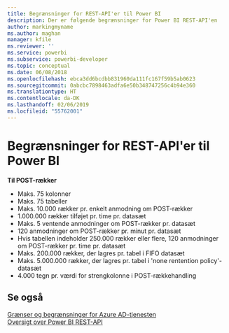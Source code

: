 ```yaml
---
title: Begrænsninger for REST-API'er til Power BI
description: Der er følgende begrænsninger for Power BI REST-API'en
author: markingmyname
ms.author: maghan
manager: kfile
ms.reviewer: ''
ms.service: powerbi
ms.subservice: powerbi-developer
ms.topic: conceptual
ms.date: 06/08/2018
ms.openlocfilehash: ebca3dd6bcdbb831960da111fc167f59b5ab0623
ms.sourcegitcommit: 0abcbc7898463adfa6e50b348747256c4b94e360
ms.translationtype: HT
ms.contentlocale: da-DK
ms.lasthandoff: 02/06/2019
ms.locfileid: "55762001"
---
```

# <a name="power-bi-rest-api-limitations"></a>Begrænsninger for REST-API'er til Power BI  
  
**Til POST-rækker**
  
* Maks. 75 kolonner
* Maks. 75 tabeller
* Maks. 10.000 rækker pr. enkelt anmodning om POST-rækker  
* 1.000.000 rækker tilføjet pr. time pr. datasæt  
* Maks. 5 ventende anmodninger om POST-rækker pr. datasæt  
* 120 anmodninger om POST-rækker pr. minut pr. datasæt
* Hvis tabellen indeholder 250.000 rækker eller flere, 120 anmodninger om POST-rækker pr. time pr. datasæt
* Maks. 200.000 rækker, der lagres pr. tabel i FIFO datasæt
* Maks. 5.000.000 rækker, der lagres pr. tabel i 'none rentention policy'-datasæt  
* 4.000 tegn pr. værdi for strengkolonne i POST-rækkehandling
  
## <a name="see-also"></a>Se også

[Grænser og begrænsninger for Azure AD-tjenesten](https://docs.microsoft.com/azure/active-directory/active-directory-service-limits-restrictions)   
[Oversigt over Power BI REST-API](https://docs.microsoft.com/rest/api/power-bi/)